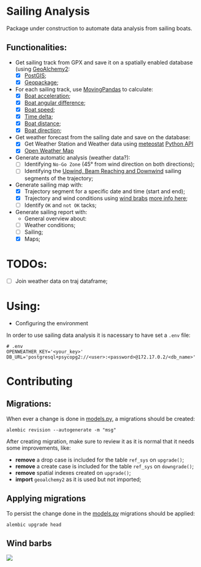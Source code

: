 # Sailing Analysis

Package under construction to automate data analysis from sailing boats.

## Functionalities:
- Get sailing track from GPX and save it on a spatially enabled database (using [GeoAlchemy2](https://geoalchemy-2.readthedocs.io/en/latest/):
  - [X] [PostGIS](https://postgis.net/);
  - [X] [Geopackage](https://www.geopackage.org/);
- For each sailing track, use [MovingPandas](https://movingpandas.github.io/movingpandas/) to calculate:
  - [X] [Boat acceleration](https://movingpandas.readthedocs.io/en/main/trajectory.html#movingpandas.Trajectory.add_acceleration);
  - [X] [Boat angular difference](https://movingpandas.readthedocs.io/en/main/trajectory.html#movingpandas.Trajectory.add_angular_difference);
  - [X] [Boat speed](https://movingpandas.readthedocs.io/en/main/trajectory.html#movingpandas.Trajectory.add_speed);
  - [X] [Time delta](https://movingpandas.readthedocs.io/en/main/trajectory.html#movingpandas.Trajectory.add_timedelta);
  - [X] [Boat distance](https://movingpandas.readthedocs.io/en/main/trajectory.html#movingpandas.Trajectory.distance);
  - [X] [Boat direction](https://movingpandas.readthedocs.io/en/main/trajectory.html#movingpandas.Trajectory.add_direction);
- Get weather forecast from the sailing date and save on the database:
  - [X] Get Weather Station and Weather data using [meteostat](https://meteostat.net/en/station/87178) [Python API](https://dev.meteostat.net/guide.html#our-services)
  - [X] [Open Weather Map](https://openweathermap.org/api/one-call-3#history)
- Generate automatic analysis (weather data?):
  - [ ] Identifying `No-Go Zone` (45° from wind direction on both directions); 
  - [ ] Identifying the [Upwind, Beam Reaching and Downwind](https://www.nmma.org/lib/img/gallery/img13319214254.jpg) sailing segments of the trajectory;
- Generate sailing map with:
  - [X] Trajectory segment for a specific date and time (start and end);
  - [X] Trajectory and wind conditions using [wind brabs](#wind-barbs) [more info here](https://www.weather.gov/hfo/windbarbinfo);
  - [ ] Identify `OK` and `not OK` tacks;

- Generate sailing report with:
  - General overview about:
  - [ ] Weather conditions;
  - [ ] Sailing;
  - [X] Maps;

# TODOs:

- [ ] Join weather data on traj dataframe;

# Using:

* Configuring the environment

In order to use sailing data analysis it is nacessary to have set a `.env` file:
```commandline
# .env
OPENWEATHER_KEY='<your_key>'
DB_URL='postgresql+psycopg2://<user>:<password>@172.17.0.2/<db_name>'
```

# Contributing

## Migrations:
When ever a change is done in [models.py](./models.py), a migrations should be created:

```commandline
alembic revision --autogenerate -m "msg"
```

After creating migration, make sure to review it as it is normal that it needs some improvements, like:
* **remove** a drop case is included for the table `ref_sys` on `upgrade()`;
* **remove** a create case is included for the table `ref_sys` on `downgrade()`;
* **remove** spatial indexes created on `upgrade()`;
* **import** `geoalchemy2` as it is used but not imported;

## Applying migrations
To persist the change done in the [models.py](./models.py) migrations should be applied:

```commandline
alembic upgrade head
```

## Wind barbs

![](https://www.metvuw.com/graphics/windsymbols.gif)
